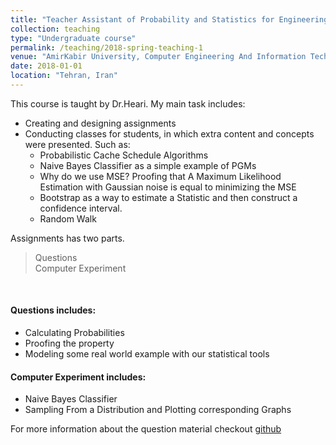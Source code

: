 ```yaml
---
title: "Teacher Assistant of Probability and Statistics for Engineering"
collection: teaching
type: "Undergraduate course"
permalink: /teaching/2018-spring-teaching-1
venue: "AmirKabir University, Computer Engineering And Information Technology Department"
date: 2018-01-01
location: "Tehran, Iran"
---
```


This course is taught by Dr.Heari. My main task includes: <br>
* Creating and designing assignments 
* Conducting classes for students, in which extra content and concepts were presented. Such as:
    * Probabilistic Cache Schedule Algorithms
    * Naive Bayes Classifier as a simple example of PGMs
    * Why do we use MSE? Proofing that A Maximum Likelihood Estimation with Gaussian noise is equal to minimizing the MSE
    * Bootstrap as a way to estimate a Statistic and then construct a confidence interval.
    * Random Walk


Assignments has two parts. 
> Questions<br>
> Computer Experiment<br>
<br>

#### Questions includes:
* Calculating Probabilities
* Proofing the property
* Modeling some real world example with our statistical tools
#### Computer Experiment  includes: 
* Naive Bayes Classifier
* Sampling From a Distribution and Plotting corresponding Graphs


For more information about the question material checkout [github](https://github.com/AliMorty/2018-spring-statistics-TA)
